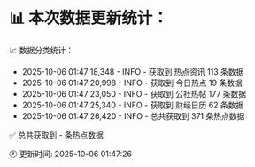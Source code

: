 📊 本次数据更新统计：
==========================

📈 数据分类统计：
- 2025-10-06 01:47:18,348 - INFO - 获取到 热点资讯 113 条数据
- 2025-10-06 01:47:20,998 - INFO - 获取到 今日热点 19 条数据
- 2025-10-06 01:47:23,050 - INFO - 获取到 公社热帖 177 条数据
- 2025-10-06 01:47:25,340 - INFO - 获取到 财经日历 62 条数据
- 2025-10-06 01:47:26,420 - INFO - 总共获取到 371 条热点数据

✅ 总共获取到 - 条热点数据

🕐 更新时间: 2025-10-06 01:47:26
